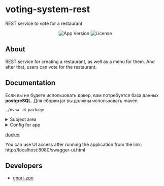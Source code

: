 # voting-system-rest
REST service to vote for a restaurant

<p align="center">
   <img src="https://img.shields.io/badge/Version-0.0.1-important" alt="App Version">
   <img src="https://img.shields.io/badge/Lecense-MIT-9cf" alt="License">
</p>

## About
REST service for creating a restaurant, as well as a menu for them. And after that, users can vote for the restaurant.

## Documentation
Если вы не будете использовать докер, вам потребуется база данных **postgreSQL**. Для сборки jar вы должны использовать maven 

```
./mvnw -N package
```

<details>
   <summary> Subject area</summary>
  
  ![image](https://github.com/gnori-zon/voting-system-rest/assets/108410527/120253a4-ba2a-4ddc-ad2e-eab3a95822ab)

**If you are not using docker:** The database structure is generated automatically by liquibase so there is no need to create anything manually. You need to have just an empty database.
</details>

<details>
   <summary> Config for app </summary>
   
   ```yaml
  spring:
  liquibase:
    enabled: true
  datasource:
   # (address of database)
    url: 
    username:
    password:
    # (dirver for database)
    driver-class-name:
  jpa:
    show-sql: true
    hibernate.ddl-auto: none

security:
  jwt:
  # 128-bit key to encrypt the jwt token
    secret: 
  # token expiration time in seconds (default: 1 week)
    expiration: 604800

logging:
  level:
    root: info
    web: error
    sql: error
  file:
  # log file name with path relative to directory 'src'
      name: src/app.log
      max-history: 1
  pattern:
  # log file view pattern
    file: '%d{HH:mm:ss} [%thread] %-5level %logger{36} - %msg%n'
    
# activating controllers profiling and outputting them to the logs
profiling:
  all:
    controllers: false
   ```
</details>

<a href="https://github.com/gnori-zon/voting-system-rest/tree/master/docker#readme">docker<a>

You can use UI access after running the application from the link: http://localhost:8080/swagger-ui.html

## Developers

- [gnori-zon](https://github.com/gnori-zon)
